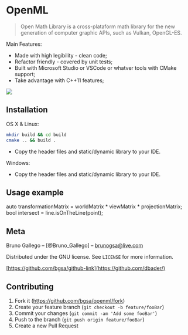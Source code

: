 # OpenML
> Open Math Library is a cross-plataform math library for the new generation of computer graphic APIs, such as Vulkan, OpenGL-ES.



Main Features:

* Made with high legibility - clean code;
* Refactor friendly - covered by unit tests;
* Built with Microsoft Studio or VSCode or whatver tools with CMake support;
* Take advantage with C++11 features;

![](header.png)


## Installation

OS X & Linux:

```sh
mkdir build && cd build
cmake .. && build .
```

* Copy the header files and static/dynamic library to your IDE.

Windows:

* Copy the header files and static/dynamic library to your IDE.


## Usage example

auto transformationMatrix = worldMatrix * viewMatrix * projectionMatrix;
bool intersect = line.isOnTheLine(point);



## Meta

Bruno Gallego – [@Bruno_Gallego] – brunogsa@live.com

Distributed under the GNU license. See ``LICENSE`` for more information.

[https://github.com/bgsa/github-link](https://github.com/dbader/)



## Contributing

1. Fork it (<https://github.com/bgsa/openml/fork>)
2. Create your feature branch (`git checkout -b feature/fooBar`)
3. Commit your changes (`git commit -am 'Add some fooBar'`)
4. Push to the branch (`git push origin feature/fooBar`)
5. Create a new Pull Request

<!-- Markdown link & img dfn's -->
[npm-image]: https://img.shields.io/npm/v/datadog-metrics.svg?style=flat-square
[npm-url]: https://npmjs.org/package/datadog-metrics
[npm-downloads]: https://img.shields.io/npm/dm/datadog-metrics.svg?style=flat-square
[travis-image]: https://img.shields.io/travis/dbader/node-datadog-metrics/master.svg?style=flat-square
[travis-url]: https://travis-ci.org/dbader/node-datadog-metrics
[wiki]: https://github.com/yourname/yourproject/wiki
